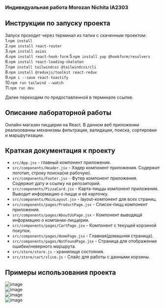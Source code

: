 
### Индивидуальная работа Morozan Nichita IA2303
## Инструкции по запуску проекта

Запуск проходит через терминал из папки c скаченным проектом:  
1.`npm install`  
2.`npm install react-router`  
3.`npm install axios`  
4.`npm install react-hook-form`
5.`npm install yup @hookform/resolvers`
6.`npm install react-loading-skeleton`  
7.`npm install tailwindcss @tailwindcss/cli`  
8.`npm install @reduxjs/toolkit react-redux`  
9.`npm i --save react-toastify`  
10.`npm run tailwind --watch`  
11.`npm run dev`  

Далее переходим по предоставленной в терминале ссылке.

## Описание лабораторной работы
  Онлайн-магазин пиццерии на React. В данном веб приложении реализованны механизмы фильтрации, валидации, поиска, сортировки и маршрутизации.
## Краткая документация к проекту
- `src/App.jsx` -  главный компонент приложения.
- `src/сomponents/Header.jsx` -  Хэдер компонент приложения. Содержит логотип, строку поиска(не рабочую).  
- `src/сomponents/Footer.jsx` -  Футер компонент приложения. Содержит дату и ссылку на репозиторий.  
- `src/сomponents/PizzaCard.jsx` - Карта-пиццы компонент приложения. Выводит информацию о пицце и её карточку.  
- `src/сomponents/MainLayout.jsx` -  layout-компонент для всех страниц.  
- `src/сomponents/pages/ProductPage.jsx` - Список-пицц компонент приложения.  
- `src/сomponents/pages/AboutUsPage.jsx` - Компонент выводящй информацию о компании-пиццерии.  
- `src/сomponents/pages/CartPage.jsx` - Компонент с текущей корзиной покупок.   
- `src/сomponents/pages/HomePage.jsx` - Главная(домашняя страница).  
- `src/сomponents/pages/NotFoundPage.jsx` - Страница для отображении ошибки/неверного маршрута.  
- `src/store/store.js` - хранилище состояния.
- `src/store/cart/slice.js` - Слайс для работы с данными корзины.
 
## Примеры использования проекта  

![image](https://github.com/user-attachments/assets/ac71bb20-3e17-4896-a0f0-dd541b96150f)  
![image](https://github.com/user-attachments/assets/bb33dcd3-33b9-4d83-9ccd-12b5a8fed7b0)  
![image](https://github.com/user-attachments/assets/d13d0629-26ce-439a-896e-b8b848630428)  
![image](https://github.com/user-attachments/assets/280267ac-228a-46de-b518-d6f8b34d42d1)



